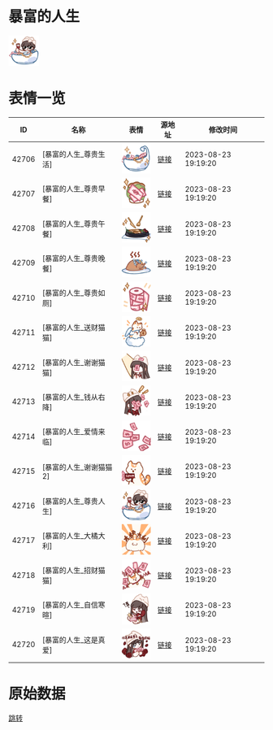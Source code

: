 # 暴富的人生

<img src="./cover.png" height="60" alt="cover" />

# 表情一览

|ID|名称|表情|源地址|修改时间|
|----|----|----|----|----|
|42706|[暴富的人生_尊贵生活]|<img src="./pic/042706_%5B暴富的人生_尊贵生活%5D.png" height="60" alt="尊贵生活"/>|[链接](https://i0.hdslb.com/bfs/garb/6371dc49d76295d61f62e92b59346dac9ac50ee5.png)|2023-08-23 19:19:20|
|42707|[暴富的人生_尊贵早餐]|<img src="./pic/042707_%5B暴富的人生_尊贵早餐%5D.png" height="60" alt="尊贵早餐"/>|[链接](https://i0.hdslb.com/bfs/garb/9f14015a1f315dda3b6928f77899347b257ff9e5.png)|2023-08-23 19:19:20|
|42708|[暴富的人生_尊贵午餐]|<img src="./pic/042708_%5B暴富的人生_尊贵午餐%5D.png" height="60" alt="尊贵午餐"/>|[链接](https://i0.hdslb.com/bfs/garb/206b57f664d187675e6046a4605139b52a9c27c0.png)|2023-08-23 19:19:20|
|42709|[暴富的人生_尊贵晚餐]|<img src="./pic/042709_%5B暴富的人生_尊贵晚餐%5D.png" height="60" alt="尊贵晚餐"/>|[链接](https://i0.hdslb.com/bfs/garb/e503617a0ac3ee51ee43a827b971e142a05faa92.png)|2023-08-23 19:19:20|
|42710|[暴富的人生_尊贵如厕]|<img src="./pic/042710_%5B暴富的人生_尊贵如厕%5D.png" height="60" alt="尊贵如厕"/>|[链接](https://i0.hdslb.com/bfs/garb/f96fa273dceee1ff52bf15f0866167d88a083f7b.png)|2023-08-23 19:19:20|
|42711|[暴富的人生_送财猫猫]|<img src="./pic/042711_%5B暴富的人生_送财猫猫%5D.png" height="60" alt="送财猫猫"/>|[链接](https://i0.hdslb.com/bfs/garb/ff01f53e148da8c51928836f1a98849c5be7bb3c.png)|2023-08-23 19:19:20|
|42712|[暴富的人生_谢谢猫猫]|<img src="./pic/042712_%5B暴富的人生_谢谢猫猫%5D.png" height="60" alt="谢谢猫猫"/>|[链接](https://i0.hdslb.com/bfs/garb/191e56032a1c068a3ba8dc215a892ed417f82d81.png)|2023-08-23 19:19:20|
|42713|[暴富的人生_钱从右降]|<img src="./pic/042713_%5B暴富的人生_钱从右降%5D.png" height="60" alt="钱从右降"/>|[链接](https://i0.hdslb.com/bfs/garb/f4a9fe1943e5d9b17fd621e34eb8a4715193af5b.png)|2023-08-23 19:19:20|
|42714|[暴富的人生_爱情来临]|<img src="./pic/042714_%5B暴富的人生_爱情来临%5D.png" height="60" alt="爱情来临"/>|[链接](https://i0.hdslb.com/bfs/garb/db8ee17d75a5ab684a7be4c2409c96507c8732cb.png)|2023-08-23 19:19:20|
|42715|[暴富的人生_谢谢猫猫2]|<img src="./pic/042715_%5B暴富的人生_谢谢猫猫2%5D.png" height="60" alt="谢谢猫猫2"/>|[链接](https://i0.hdslb.com/bfs/garb/f13dfa85c18196335be5050862fee41ce43205ed.png)|2023-08-23 19:19:20|
|42716|[暴富的人生_尊贵人生]|<img src="./pic/042716_%5B暴富的人生_尊贵人生%5D.png" height="60" alt="尊贵人生"/>|[链接](https://i0.hdslb.com/bfs/garb/1301df51c6c2cf2b3f6ffe94777703e528571349.png)|2023-08-23 19:19:20|
|42717|[暴富的人生_大橘大利]|<img src="./pic/042717_%5B暴富的人生_大橘大利%5D.png" height="60" alt="大橘大利"/>|[链接](https://i0.hdslb.com/bfs/garb/038ec05e96db8b9df3fb756368a4cf700c36fa1f.png)|2023-08-23 19:19:20|
|42718|[暴富的人生_招财猫猫]|<img src="./pic/042718_%5B暴富的人生_招财猫猫%5D.png" height="60" alt="招财猫猫"/>|[链接](https://i0.hdslb.com/bfs/garb/d361c9efa98a5bf3a4456df5eef3a0068e9aebc9.png)|2023-08-23 19:19:20|
|42719|[暴富的人生_自信寒暄]|<img src="./pic/042719_%5B暴富的人生_自信寒暄%5D.png" height="60" alt="自信寒暄"/>|[链接](https://i0.hdslb.com/bfs/garb/ea769c86eac7e100ef156fb8f7500ea4d5dc8095.png)|2023-08-23 19:19:20|
|42720|[暴富的人生_这是真爱]|<img src="./pic/042720_%5B暴富的人生_这是真爱%5D.png" height="60" alt="这是真爱"/>|[链接](https://i0.hdslb.com/bfs/garb/d9c3343a0cbc07227ca43befc5db3bc5573ae4fb.png)|2023-08-23 19:19:20|

# 原始数据

[跳转](./raw.json)

